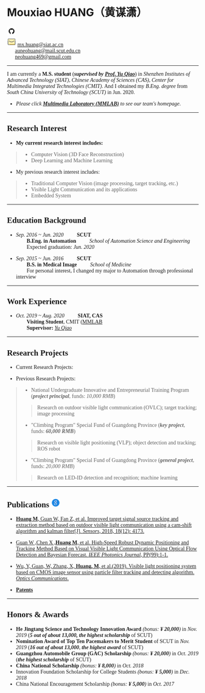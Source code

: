 # **Mouxiao HUANG**<font face="楷体">（黄谋潇）  
[<img src="/giticon.png" height="24px" width="24px">](https://github.com/MouxiaoHuang)  
<img src="/email2.png" height="24px" width="24px"> mx.huang@siat.ac.cn  
&ensp;&ensp;&ensp;auneohuang@mail.scut.edu.cn  
&ensp;&ensp;&ensp;neohuang469@gmail.com  

---  

I am currently a **M.S. student** (***supervised by [Prof. Yu Qiao](http://mmlab.siat.ac.cn/yuqiao/)***) in *Shenzhen Institutes of Advanced Technology (SIAT), Chinese Academy of Sciences (CAS), Center for Multimedia Integrated Technologies (CMIT)*. And I obtained my *B.Eng. degree* from *South China University of Technology (SCUT)* in Jun. 2020.  
  
- *Please click* ***[Multimedia Laboratory (MMLAB)](http://mmlab.siat.ac.cn/)*** *to see our team's homepage*.  

---  

## **Research Interest**
- **My current research interest includes:**  
> - Computer Vision (3D Face Reconstruction)  
> - Deep Learning and Machine Learning  
  
- My previous research interest includes:  
> - Traditional Computer Vision (image processing, target tracking, etc.)  
> - Visible Light Communication and its applications  
> - Embedded System  

---  

## **Education Background**
- *Sep. 2016 ~ Jun. 2020* &ensp;&ensp;&ensp;&ensp; **SCUT**  
&ensp;&ensp;&ensp;&ensp;**B.Eng. in Automation** &ensp;&ensp;&ensp;&ensp;  *School of Automation Science and Engineering*  
&ensp;&ensp;&ensp;&ensp;Expected graduation: *Jun. 2020*    

- *Sep. 2015 ~ Jun. 2016* &ensp;&ensp;&ensp;&ensp;  **SCUT**  
&ensp;&ensp;&ensp;&ensp;**B.S. in Medical Image** &ensp;&ensp;&ensp;&ensp;  *School of Medicine*  
&ensp;&ensp;&ensp;&ensp;For personal interest, I changed my major to Automation through professional interview  

---  

## **Work Experience**
- *Oct. 2019 ~ Aug. 2020* &ensp;&ensp;&ensp;&ensp; **SIAT, CAS**  
&ensp;&ensp;&ensp;&ensp;**Visiting Student**, CMIT ([MMLAB](http://mmlab.siat.ac.cn/)  
&ensp;&ensp;&ensp;&ensp;**Supervisor:** [*Yu Qiao*](http://mmlab.siat.ac.cn/yuqiao/)  

---  

## **Research Projects**
- Current Research Projects:  
  
- Previous Research Projects:  
> - National Undergraduate Innovative and Entrepreneurial Training Program (***project principal***, funds: *10,000 RMB*)  
>> Research on outdoor visible light communication (OVLC); target tracking; image processing  
> - "Climbing Program" Special Fund of Guangdong Province (***key project***, funds: ***60,000 RMB***)  
>> Research on visible light positioning (VLP); object detection and tracking; ROS robot  
> - "Climbing Program" Special Fund of Guangdong Province (***general project***, funds: *20,000 RMB*)  
>> Research on LED-ID detection and recognition; machine learning  

---  

## **Publications**  [<img src="/googlescholar2.png" width="24px" height="24px">](https://scholar.google.com.hk/citations?user=w-we_agAAAAJ&hl=zh-CN&oi=ao)
- [**Huang M**, Guan W, Fan Z, et al. Improved target signal source tracking and extraction method based on outdoor visible light communication using a cam-shift algorithm and kalman filter\[J\]. *Sensors*, 2018, 18(12): 4173.](https://www.mdpi.com/1424-8220/18/12/4173/htm)  

- [Guan W ,Chen X ,**Huang M**, et al. High-Speed Robust Dynamic Positioning and Tracking Method Based on Visual Visible Light Communication Using Optical Flow Detection and Bayesian Forecast. *IEEE Photonics Journal*, PP(99):1-1.](https://ieeexplore.ieee.org/abstract/document/8368189/)  

- [Wu, Y, Guan, W, Zhang, X, **Huang, M**, et al.(2019). Visible light positioning system based on CMOS image sensor using particle filter tracking and detecting algorithm. *Optics Communications*.](https://www.sciencedirect.com/science/article/pii/S0030401819302676)  

- [**Patents**](http://www.soopat.com/Home/Result?SearchWord=%E9%BB%84%E8%B0%8B%E6%BD%87&FMZL=Y&SYXX=Y&WGZL=Y&FMSQ=Y)  

---  

## **Honors & Awards**
- **He Jingtang Science and Technology Innovation Award** *(bonus: **¥ 20,000**)* in *Nov. 2019* (***5 out of about 13,000, the highest scholarship*** of SCUT)  
- **Nomination Award of Top Ten Pacemakers to Merit Student** of SCUT in *Nov. 2019* (***16 out of about 13,000***, ***the highest award*** of SCUT)
- **Guangzhou Automobile Group (GAC) Scholarship** *(bonus: **¥ 20,000**)* in *Oct. 2019* (***the highest scholarship*** of SCUT)  
- **China National Scholarship** *(bonus: **¥ 8,000**)* in *Oct. 2018*  
- Innovation Foundation Scholarship for College Students *(bonus: **¥ 5,000**)* in *Dec. 2018*  
- China National Encouragement Scholarship *(bonus: **¥ 5,000**)* in *Oct. 2017*  
